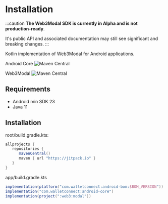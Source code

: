 # Installation

:::caution
**The Web3Modal SDK is currently in Alpha and is not production-ready**.

It's public API and associated documentation may still see significant and breaking changes.
:::

Kotlin implementation of Web3Modal for Android applications.

Android Core ![Maven Central](https://img.shields.io/maven-central/v/com.walletconnect/android-core)

Web3Modal ![Maven Central](https://img.shields.io/maven-central/v/com.walletconnect/web3modal)

## Requirements

* Android min SDK 23
* Java 11

## Installation
root/build.gradle.kts:
```gradle
allprojects {
   repositories {
      mavenCentral()
      maven { url "https://jitpack.io" }
   }
}
```

app/build.gradle.kts

```gradle
implementation(platform("com.walletconnect:android-bom:$BOM_VERSION"))
implementation("com.walletconnect:android-core")
implementation(project(":web3:modal"))
```
